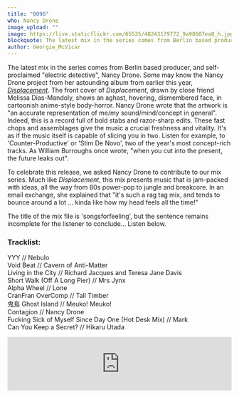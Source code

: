 ```yaml
---
title: "0096"
who: Nancy Drone
image_upload: ""
image: https://live.staticflickr.com/65535/48243179772_9a98607ea8_h.jpg
blockquote: The latest mix in the series comes from Berlin based producer, and self-proclaimed “electric detective”, Nancy Drone. Some may know the Nancy Drone project from her astounding album from earlier this year, Displacement. The front cover of Displacement shows an aghast, hovering, dismembered face, in cartoonish anime-style body-horror, as if the music itself will cut you apart and put you back together again before you know what’s happened. And indeed, this was an eager and vital record, full of bold stabs and mesmerising studio trickery.
author: Georgie_McVicar
---
```

The latest mix in the series comes from Berlin based producer, and self-proclaimed "electric detective", Nancy Drone. Some may know the Nancy Drone project from her astounding album from earlier this year, _[Displacement](https://shop.conditional.club/album/displacement)_. The front cover of _Displacement_, drawn by close friend Melissa Dias-Mandoly, shows an aghast, hovering, dismembered face, in cartoonish anime-style body-horror. Nancy Drone wrote that the artwork is "an accurate representation of me/my sound/mind/concept in general". Indeed, this is a record full of bold stabs and razor-sharp edits. These fast chops and assemblages give the music a crucial freshness and vitality. It's as if the music itself is capable of slicing you in two. Listen for example, to 'Counter-Productive' or 'Stim De Novo', two of the year's most concept-rich tracks. As William Burroughs once wrote, "when you cut into the present, the future leaks out". 

To celebrate this release, we asked Nancy Drone to contribute to our mix series. Much like _Displacement_, this mix presents music that is jam-packed with ideas, all the way from 80s power-pop to jungle and breakcore. In an email exchange, she explained that "it's such a rag tag mix, and tends to bounce around a lot ... kinda like how my head feels all the time!" 

The title of the mix file is 'songsforfeeling', but the sentence remains incomplete for the listener to conclude... Listen below. 

### Tracklist: 

YYY // Nebulo <br>
Void Beat // Cavern of Anti-Matter <br>
Living in the City // Richard Jacques and Teresa Jane Davis <br>
Short Walk (Off A Long Pier) // Mrs Jynx <br>
Alpha Wheel // Lone <br>
CranFran OverComp // Tall Timber <br>
鬼島 Ghost Island // Meuko! Meuko! <br>
Contagion // Nancy Drone <br>
Fucking Sick of Myself Since Day One (Hot Desk Mix) // Mark <br>
Can You Keep a Secret? // Hikaru Utada <br>

<iframe width="100%" height="120" src="https://www.mixcloud.com/widget/iframe/?hide_cover=1&light=1&feed=%2Fstraylandings%2F0096-nancy-drone%2F" frameborder="0" ></iframe>
